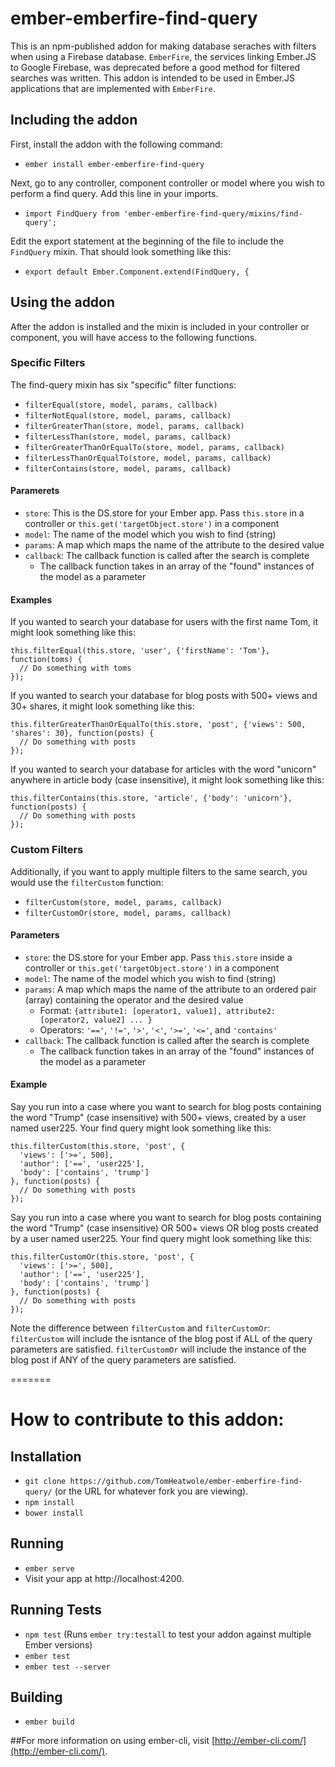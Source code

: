 # ember-emberfire-find-query

This is an npm-published addon for making database seraches with filters when using a Firebase database. `EmberFire`, the services linking Ember.JS to Google Firebase, was deprecated before a good method for filtered searches was written. This addon is intended to be used in Ember.JS applications that are implemented with `EmberFire`.

## Including the addon

First, install the addon with the following command:

* `ember install ember-emberfire-find-query`

Next, go to any controller, component controller or model where you wish to perform a find query. Add this line in your imports.

* `import FindQuery from 'ember-emberfire-find-query/mixins/find-query';`

Edit the export statement at the beginning of the file to include the `FindQuery` mixin. That should
look something like this:

* `export default Ember.Component.extend(FindQuery, {`

## Using the addon

After the addon is installed and the mixin is included in your controller or component, you will have access to the following functions.

### Specific Filters

The find-query mixin has six "specific" filter functions:

* `filterEqual(store, model, params, callback)`
* `filterNotEqual(store, model, params, callback)`
* `filterGreaterThan(store, model, params, callback)`
* `filterLessThan(store, model, params, callback)`
* `filterGreaterThanOrEqualTo(store, model, params, callback)`
* `filterLessThanOrEqualTo(store, model, params, callback)`
* `filterContains(store, model, params, callback)`

#### Paramerets

* `store`: This is the DS.store for your Ember app. Pass `this.store` in a controller or `this.get('targetObject.store')` in a component
* `model`: The name of the model which you wish to find (string)
* `params`: A map which maps the name of the attribute to the desired value
* `callback`: The callback function is called after the search is complete
  * The callback function takes in an array of the "found" instances of the model as a parameter

#### Examples

If you wanted to search your database for users with the first name Tom, it might look something like this:

```
this.filterEqual(this.store, 'user', {'firstName': 'Tom'}, function(toms) {
  // Do something with toms
});
```

If you wanted to search your database for blog posts with 500+ views and 30+ shares, it might look something like this:

```
this.filterGreaterThanOrEqualTo(this.store, 'post', {'views': 500, 'shares': 30}, function(posts) {
  // Do something with posts
});
```

If you wanted to search your database for articles with the word "unicorn" anywhere in article body (case insensitive), it might look something like this:
````
this.filterContains(this.store, 'article', {'body': 'unicorn'}, function(posts) {
  // Do something with posts
});
````
### Custom Filters 

Additionally, if you want to apply multiple filters to the same search, you would use the `filterCustom` function:

* `filterCustom(store, model, params, callback)`
* `filterCustomOr(store, model, params, callback)`

#### Parameters

* `store`: the DS.store for your Ember app. Pass `this.store` inside a controller or `this.get('targetObject.store')` in a component 
* `model`: The name of the model which you wish to find (string)
* `params`: A map which maps the name of the attribute to an ordered pair (array) containing the operator and the desired value
  * Format: `{attribute1: [operator1, value1], attribute2: [operator2, value2] ... }`
  * Operators: `'=='`, `'!='`, `'>'`, `'<'`, `'>='`, `'<='`, and `'contains'`
* `callback`: The callback function is called after the search is complete
  * The callback function takes in an array of the "found" instances of the model as a parameter

#### Example

Say you run into a case where you want to search for blog posts containing the word "Trump" (case insensitive) with 500+ views, created by a user named user225.  Your find query might look something like this:

```
this.filterCustom(this.store, 'post', {
  'views': ['>=', 500],
  'author': ['==', 'user225'],
  'body': ['contains', 'trump']
}, function(posts) {
  // Do something with posts
});
```

Say you run into a case where you want to search for blog posts containing the word "Trump" (case insensitive) OR 500+ views OR blog posts created by a user named user225.  Your find query might look something like this:

```
this.filterCustomOr(this.store, 'post', {
  'views': ['>=', 500],
  'author': ['==', 'user225'],
  'body': ['contains', 'trump']
}, function(posts) {
  // Do something with posts
});
```
Note the difference between `filterCustom` and `filterCustomOr`: `filterCustom` will include the isntance of the blog post if ALL of the query parameters are satisfied. `filterCustomOr` will include the instance of the blog post if ANY of the query parameters are satisfied.

=======
 
# How to contribute to this addon:

## Installation

* `git clone https://github.com/TomHeatwole/ember-emberfire-find-query/` (or the URL for whatever fork you are viewing).
* `npm install`
* `bower install`

## Running

* `ember serve`
* Visit your app at http://localhost:4200.

## Running Tests

* `npm test` (Runs `ember try:testall` to test your addon against multiple Ember versions)
* `ember test`
* `ember test --server`

## Building

* `ember build`

##For more information on using ember-cli, visit [http://ember-cli.com/](http://ember-cli.com/).


